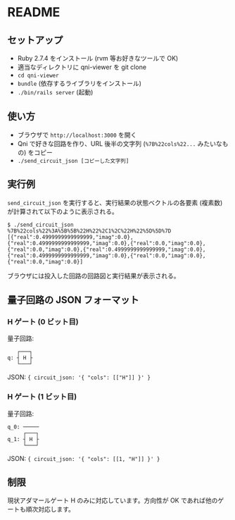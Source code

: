 # README

## セットアップ

* Ruby 2.7.4 をインストール (rvm 等お好きなツールで OK)
* 適当なディレクトリに qni-viewer を git clone
* `cd qni-viewer`
* `bundle` (依存するライブラリをインストール)
* `./bin/rails server` (起動)


## 使い方

* ブラウザで `http://localhost:3000` を開く
*  Qni で好きな回路を作り、URL 後半の文字列 (`%7B%22cols%22...` みたいなもの) をコピー
* `./send_circuit_json [コピーした文字列]`

## 実行例

`send_circuit_json` を実行すると、実行結果の状態ベクトルの各要素 (複素数) が計算されて以下のように表示される。

```
$ ./send_circuit_json %7B%22cols%22%3A%5B%5B%22H%22%2C1%2C%22H%22%5D%5D%7D
[{"real":0.4999999999999999,"imag":0.0},{"real":0.4999999999999999,"imag":0.0},{"real":0.0,"imag":0.0},{"real":0.0,"imag":0.0},{"real":0.4999999999999999,"imag":0.0},{"real":0.4999999999999999,"imag":0.0},{"real":0.0,"imag":0.0},{"real":0.0,"imag":0.0}]
```

ブラウザには投入した回路の回路図と実行結果が表示される。


## 量子回路の JSON フォーマット

### H ゲート (0 ビット目)

量子回路:
```
   ┌───┐
q: ┤ H ├
   └───┘
```

JSON:
`{ circuit_json: '{ "cols": [["H"]] }' }`


### H ゲート (1 ビット目)

量子回路:
```
q_0: ─────
     ┌───┐
q_1: ┤ H ├
     └───┘
```

JSON:
`{ circuit_json: '{ "cols": [[1, "H"]] }' }`


## 制限

現状アダマールゲート H のみに対応しています。方向性が OK であれば他のゲートも順次対応します。

